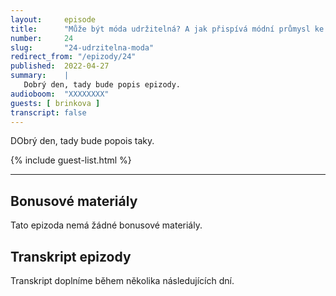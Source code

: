 ```yaml
---
layout:     episode
title:      "Může být móda udržitelná? A jak přispívá módní průmysl ke změně klimatu?"
number:     24
slug:       "24-udrzitelna-moda"
redirect_from: "/epizody/24"
published:  2022-04-27
summary:    |
   Dobrý den, tady bude popis epizody.
audioboom:  "XXXXXXXX"
guests: [ brinkova ]
transcript: false
---
```


DObrý den, tady bude popois taky.

{% include guest-list.html %}

---

## Bonusové materiály

Tato epizoda nemá žádné bonusové materiály.

## Transkript epizody

Transkript doplníme během několika následujících dní.
